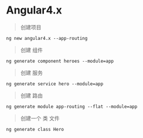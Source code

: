 # Angular4.x 

> 创建项目

    ng new angular4.x --app-routing
    
> 创建 组件 

    ng generate component heroes --module=app
    
> 创建 服务

    ng generate service hero --module=app
    
> 创建 路由

    ng generate module app-routing --flat --module=app    

>  创建一个 类 文件

    ng generate class Hero